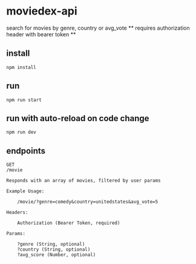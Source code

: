 # moviedex-api

search for movies by genre, country or avg_vote
** requires authorization header with bearer token **

## install

`npm install`

## run

`npm run start`

## run with auto-reload on code change

`npm run dev`

## endpoints

    GET 
    /movie

    Responds with an array of movies, filtered by user params

    Example Usage:

        /movie/?genre=comedy&country=unitedstates&avg_vote=5

    Headers:

        Authorization (Bearer Token, required)

    Params:

        ?genre (String, optional)
        ?country (String, optional)
        ?avg_score (Number, optional)


